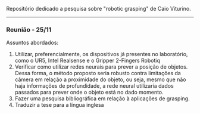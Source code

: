Repositório dedicado a pesquisa sobre "robotic grasping" de Caio Viturino.

------------
### Reunião - 25/11
Assuntos abordados:
1. Utilizar, preferencialmente, os dispositivos já presentes no laboratório, como o UR5, Intel Realsense e o Gripper 2-Fingers Robotiq
2. Verificar como utilizar redes neurais para prever a posição de objetos. Dessa forma, o método proposto seria robusto contra limitações da câmera em relação a proximidade do objeto, ou seja, mesmo que não haja informações de profundidade, a rede neural utilizaria dados passados para prever onde o objeto está no dado momento.
3. Fazer uma pesquisa bibliográfica em relação à aplicações de grasping.
4. Traduzir a tese para a língua inglesa
